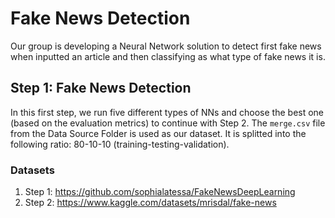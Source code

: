 # Fake News Detection

Our group is developing a Neural Network solution to detect first fake news when inputted an article and then classifying as what type of fake news it is.

## Step 1: Fake News Detection

In this first step, we run five different types of NNs and choose the best one (based on the evaluation metrics) to continue with Step 2. The `merge.csv` file from the Data Source Folder is used as our dataset. It is splitted into the following ratio: 80-10-10 (training-testing-validation).

### Datasets 
1. Step 1: https://github.com/sophialatessa/FakeNewsDeepLearning
2. Step 2: https://www.kaggle.com/datasets/mrisdal/fake-news
